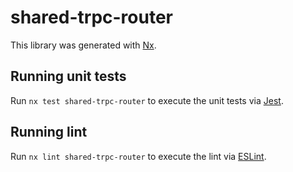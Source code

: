 # shared-trpc-router

This library was generated with [Nx](https://nx.dev).

## Running unit tests

Run `nx test shared-trpc-router` to execute the unit tests via [Jest](https://jestjs.io).

## Running lint

Run `nx lint shared-trpc-router` to execute the lint via [ESLint](https://eslint.org/).
